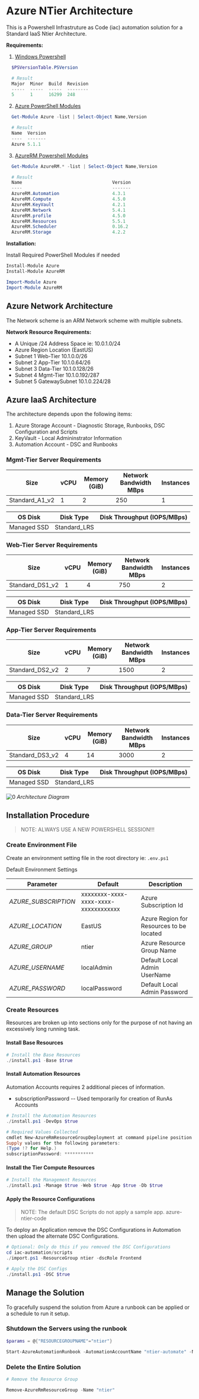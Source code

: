 # Azure NTier Architecture

This is a Powershell Infrastruture as Code (iac) automation solution for a Standard IaaS Ntier Architecture.

__Requirements:__

1. [Windows Powershell](https://docs.microsoft.com/en-us/powershell/scripting/setup/installing-windows-powershell?view=powershell-5.1)

```powershell
  $PSVersionTable.PSVersion

  # Result
  Major  Minor  Build  Revision
  -----  -----  -----  --------
  5      1      16299  248
```

2. [Azure PowerShell Modules](https://www.powershellgallery.com/packages/Azure/5.1.1)

```powershell
  Get-Module Azure -list | Select-Object Name,Version

  # Result
  Name  Version
  ----  -------
  Azure 5.1.1
```

3. [AzureRM Powershell Modules](https://www.powershellgallery.com/packages/AzureRM/5.1.1)

```powershell
  Get-Module AzureRM.* -list | Select-Object Name,Version

  # Result
  Name                                  Version
  ----                                  -------
  AzureRM.Automation                    4.3.1
  AzureRM.Compute                       4.5.0
  AzureRM.KeyVault                      4.2.1
  AzureRM.Network                       5.4.1
  AzureRM.profile                       4.5.0
  AzureRM.Resources                     5.5.1
  AzureRM.Scheduler                     0.16.2
  AzureRM.Storage                       4.2.2
```

__Installation:__

Install Required PowerShell Modules if needed

```powershell
Install-Module Azure
Install-Module AzureRM

Import-Module Azure
Import-Module AzureRM
```

## Azure Network Architecture

The Network scheme is an ARM Network scheme with multiple subnets.

__Network Resource Requirements:__

- A Unique /24 Address Space  ie: 10.0.1.0/24
- Azure Region Location (EastUS)
- Subnet 1 Web-Tier 10.1.0.0/26
- Subnet 2 App-Tier 10.1.0.64/26
- Subnet 3 Data-Tier 10.1.0.128/26
- Subnet 4 Mgmt-Tier 10.1.0.192/287
- Subnet 5 GatewaySubnet 10.1.0.224/28

## Azure IaaS Architecture

The architecture depends upon the following items:

1. Azure Storage Account - Diagnostic Storage, Runbooks, DSC Configuration and Scripts
1. KeyVault - Local Admininstrator Information
1. Automation Account - DSC and Runbooks

### Mgmt-Tier Server Requirements

| Size           | vCPU | Memory (GiB) | Network Bandwidth MBps | Instances |
| -------------- | ---- | ------------ | ---------------------- | --------- |
| Standard_A1_v2 | 1    | 2            | 250                    | 1         |

| OS Disk     | Disk Type    | Disk Throughput (IOPS/MBps) |
| ----------- | ------------ | --------------------------- |
| Managed SSD | Standard_LRS |                             |

### Web-Tier Server Requirements

| Size            | vCPU | Memory (GiB) | Network Bandwidth MBps | Instances |
| --------------- | ---- | ------------ | ---------------------- | --------- |
| Standard_DS1_v2 | 1    | 4            | 750                    | 2         |

| OS Disk     | Disk Type    | Disk Throughput (IOPS/MBps) |
| ----------- | ------------ | --------------------------- |
| Managed SSD | Standard_LRS |                             |

### App-Tier Server Requirements

| Size            | vCPU | Memory (GiB) | Network Bandwidth MBps | Instances |
| --------------- | ---- | ------------ | ---------------------- | --------- |
| Standard_DS2_v2 | 2    | 7            | 1500                   | 2         |

| OS Disk     | Disk Type    | Disk Throughput (IOPS/MBps) |
| ----------- | ------------ | --------------------------- |
| Managed SSD | Standard_LRS |                             |

### Data-Tier Server Requirements

| Size            | vCPU | Memory (GiB) | Network Bandwidth MBps | Instances |
| --------------- | ---- | ------------ | ---------------------- | --------- |
| Standard_DS3_v2 | 4    | 14           | 3000                   | 2         |

| OS Disk     | Disk Type    | Disk Throughput (IOPS/MBps) |
| ----------- | ------------ | --------------------------- |
| Managed SSD | Standard_LRS |                             |

![[0]][0]
_Architecture Diagram_

## Installation Procedure

>NOTE: ALWAYS USE A NEW POWERSHELL SESSION!!!

### Create Environment File

Create an environment setting file in the root directory ie: `.env.ps1`

Default Environment Settings

| Parameter            | Default                              | Description                              |
| -------------------- | ------------------------------------ | ---------------------------------------- |
| _AZURE_SUBSCRIPTION_ | xxxxxxxx-xxxx-xxxx-xxxx-xxxxxxxxxxxx | Azure Subscription Id                    |
| _AZURE_LOCATION_     | EastUS                               | Azure Region for Resources to be located |
| _AZURE_GROUP_        | ntier                                | Azure Resource Group Name                |
| _AZURE_USERNAME_     | localAdmin                           | Default Local Admin UserName             |
| _AZURE_PASSWORD_     | localPassword                        | Default Local Admin Password             |

### Create Resources

Resources are broken up into sections only for the purpose of not having an excessively long running task.

#### Install Base Resources

```powershell
# Install the Base Resources
./install.ps1 -Base $true
```

#### Install Automation Resources

Automation Accounts requires 2 additional pieces of information.
- subscriptionPassword -- Used temporarily for creation of RunAs Accounts

```powershell
# Install the Automation Resources
./install.ps1 -DevOps $true

# Required Values Collected
cmdlet New-AzureRmResourceGroupDeployment at command pipeline position 1
Supply values for the following parameters:
(Type !? for Help.)
subscriptionPassword: ***********
```

#### Install the Tier Compute Resources

```powershell
# Install the Management Resources
./install.ps1 -Manage $true -Web $true -App $true -Db $true
```

#### Apply the Resource Configurations

> NOTE: The default DSC Scripts do not apply a sample app. azure-ntier-code

To deploy an Application remove the DSC Configurations in Automation then upload the alternate DSC Configurations.


```powershell
# Optional: Only do this if you removed the DSC Configurations
cd iac-automation/scripts
./import.ps1 -ResourceGroup ntier -dscRole Frontend

# Apply the DSC Configs
./install.ps1 -DSC $true
```

## Manage the Solution

To gracefully suspend the solution from Azure a runbook can be applied or a schedule to run it setup.

### Shutdown the Servers using the runbook

```powershell
$params = @{"RESOURCEGROUPNAME"="ntier"}

Start-AzureAutomationRunbook -AutomationAccountName "ntier-automate" -Name "stop-machines" -Parameters $params
```

### Delete the Entire Solution

```powershell
# Remove the Resource Group

Remove-AzureRmResourceGroup -Name "ntier"
```

[0]: ./diagrams/Architecture.png "Architecture Diagram"
